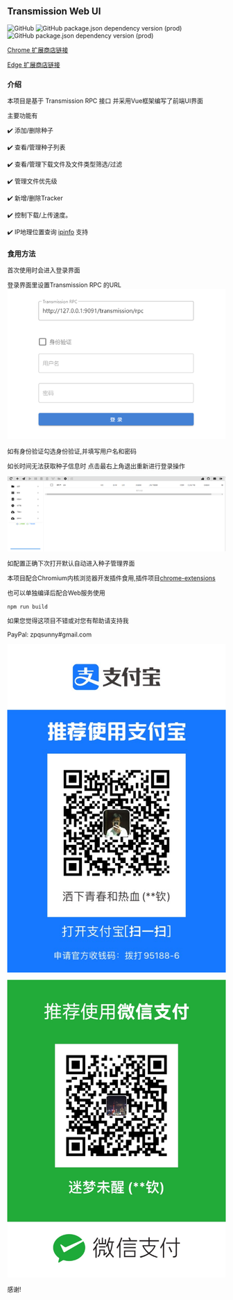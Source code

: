 ## Transmission Web UI

![GitHub](https://img.shields.io/github/license/zpqsunny/Transmission-Web-UI)
![GitHub package.json dependency version (prod)](https://img.shields.io/github/package-json/dependency-version/zpqsunny/Transmission-Web-UI/vue)
![GitHub package.json dependency version (prod)](https://img.shields.io/github/package-json/dependency-version/zpqsunny/Transmission-Web-UI/vuetify)

[Chrome 扩展商店链接](https://chrome.google.com/webstore/detail/transmission-web-ui/kbpnojigbmopjjhokfbdeejefhniedlo)

[Edge 扩展商店链接](https://microsoftedge.microsoft.com/addons/detail/lffaomgjiombjbglofglnmckpghnobom)

### 介绍
本项目是基于 Transmission RPC 接口
并采用Vue框架编写了前端UI界面

主要功能有

:heavy_check_mark: 添加/删除种子

:heavy_check_mark: 查看/管理种子列表

:heavy_check_mark: 查看/管理下载文件及文件类型筛选/过滤

:heavy_check_mark: 管理文件优先级

:heavy_check_mark: 新增/删除Tracker

:heavy_check_mark: 控制下载/上传速度。

:heavy_check_mark: IP地理位置查询 [ipinfo](https://ipinfo.io) 支持

### 食用方法
首次使用时会进入登录界面

登录界面里设置Transmission RPC 的URL
![登录页面](./login.png)

如有身份验证勾选身份验证,并填写用户名和密码

如长时间无法获取种子信息时 点击最右上角退出重新进行登录操作

![主界面](./main.png)

如配置正确下次打开默认自动进入种子管理界面

本项目配合Chromium内核浏览器开发插件食用,插件项目[chrome-extensions](https://github.com/zpqsunny/chrome-extensions)

也可以单独编译后配合Web服务使用
```shell script
npm run build
```

如果您觉得这项目不错或对您有帮助请支持我

PayPal: zpqsunny#gmail.com

![](./src/assets/alipay.jpg)

![](./src/assets/weixin.jpg)

感谢!
